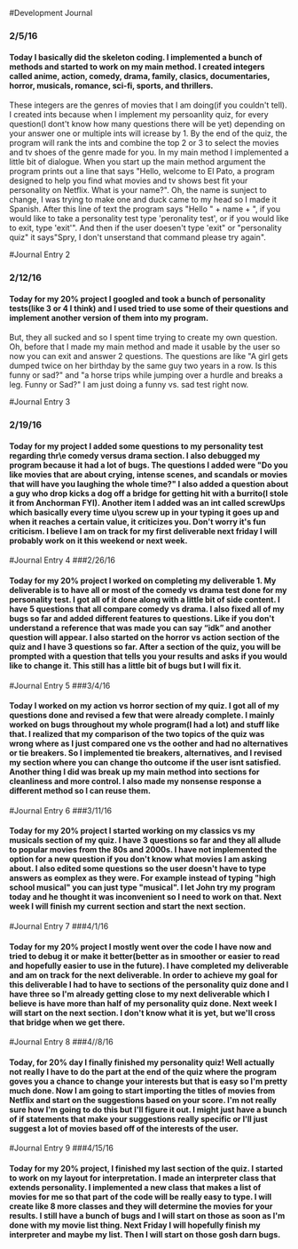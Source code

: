 #Development Journal
### 2/5/16
#### Today I basically did the skeleton coding. I implemented a bunch of methods and started to work on my main method. I created integers called anime, action, comedy, drama, family, clasics, documentaries, horror, musicals, romance, sci-fi, sports, and thrillers.
These integers are the genres of movies that I am doing(if you couldn't tell). I created ints because when I implement my persoanlity quiz, for every question(I dont't know how many questions there will be yet) depending on your answer one or multiple ints will icrease by 1. By the end of the quiz, the program will rank the ints and combine the top 2 or 3 to select the movies and tv shoes of the genre made for you. In my main method I implemented a little bit of dialogue. When you start up the main method argument the program prints out a line that says "Hello, welcome to El Pato, a program designed to help you find what movies and tv shows best fit your personality on Netflix. What is your name?". Oh, the name is sunject to change, I was trying to make one and duck came to my head so I made it Spanish. After this line of text the program says "Hello " + name + ", if you would like to take a personality test type 'peronality test', or if you would like to exit, type 'exit'". And then if the user doesen't type 'exit" or "personality quiz" it says"Spry, I don't unserstand that command please try again".

#Journal Entry 2
### 2/12/16
#### Today for my 20% project I googled and took a bunch of personality tests(like 3 or 4 I think) and I used tried to use some of their questions and implement another version of them into my program. 
But, they all sucked and so I spent time trying to create my own question. 
Oh, before that I made my main method and made it usable by the user so now you can exit and answer 2 questions. 
The questions are like "A girl gets dumped twice on her birthday by the same guy two years in a row. Is this funny or sad?" and "a horse trips while jumping over a hurdle and breaks a leg. Funny or Sad?"
I am just doing a funny vs. sad test right now.

#Journal Entry 3
### 2/19/16
#### Today for my project I added some questions to my personality test regarding thr\e comedy versus drama section. I also debugged my program because it had a lot of bugs. The questions I added were "Do you like movies that are about crying, intense scenes, and scandals or movies that will have you laughing the whole time?" I also added a question about a guy who drop kicks a dog off a bridge for getting hit with a burrito(I stole it from Anchorman FYI). Another item I added was an int called screwUps which basically every time u\you screw up in your typing it goes up and when it reaches a certain value, it criticizes  you. Don't worry it's fun criticism. I believe I am on track for my first deliverable next friday I will probably work on it this weekend or next week.

#Journal Entry 4
###2/26/16
#### Today for my 20% project I worked on completing my deliverable 1. My deliverable is to have all or most of the comedy vs drama test done for my personality test. I got all of it done along with a little bit of side content. I have 5 questions that all compare comedy vs drama. I also fixed all of my bugs so far and added different features to questions. Like if you don't understand a reference that was made you can say “idk” and another question will appear. I also started on the horror vs action section of the quiz and I have 3 questions so far. After a section of the quiz, you will be prompted with a question that tells you your results and asks if you would like to change it. This still has a little bit of bugs but I will fix it.

#Journal Entry 5
###3/4/16
#### Today I worked on my action vs horror section of my quiz. I got all of my questions done and revised a few that were already complete. I mainly worked on bugs throughout my whole program(I had a lot) and stuff like that. I realized that my comparison of the two topics of the quiz was wrong where as I just compared one vs the oother and had no alternatives or tie breakers. So I implemented tie breakers, alternatives, and I revised my section where you can change tho outcome if the user isnt satisfied. Another thing I did was break up my main method into sections for cleanliness and more control. I also made my nonsense response a different method so I can reuse them.

#Journal Entry 6
###3/11/16
#### Today for my 20% project I started working on my classics vs my musicals section of my quiz. I have 3 questions so far and they all allude to popular movies from the 80s and 2000s. I have not implemented the option for a new question if you don't know what movies I am asking about. I also edited some questions so the user doesn't have to type answers as eomplex as they were. For example instead of typing "high school musical" you can just type "musical". I let John try my program today and he thought it was inconvenient so I need to work on that. Next week I will finish my current section and start the next section.

#Journal Entry 7
###4/1/16
#### Today for my 20% project I mostly went over the code I have now and tried to debug it or make it better(better as in smoother or easier to read and hopefully easier to use in the future). I have completed my deliverable and am on track for the next deliverable. In order to achieve my goal for this deliverable I had to have to sections of the personality quiz done and I have three so I'm already getting close to my next deliverable which I believe is have more than half of my personality quiz done. Next week I will start on the next section. I don't know what it is yet, but we'll cross that bridge when we get there.

#Journal Entry 8
###4//8/16
#### Today, for 20% day I finally finished my personality quiz! Well actually not really I have to do the part at the end of the quiz where the program goves you a chance to change your interests but that is easy so I'm pretty much done. Now I am going to start importing the titles of movies from Netflix and start on the suggestions based on your score. I'm not really sure how I'm going to do this but I'll figure it out. I might just have a bunch of if statements that make your suggestions really specific or I'll just suggest a lot of movies based off of the interests of the user.

#Journal Entry 9
###4/15/16
#### Today for my 20% project, I finished my last section of the quiz. I started to work on my layout for interpretation. I made an interpreter class that extends personality. I implemented a new class that makes a list of movies for me so that part of the code will be really easy to type. I will create like 8 more classes and they will determine the movies for your results. I still have a bunch of bugs and I will start on those as soon as I'm done with my movie list thing. Next Friday I will hopefully finish my interpreter and maybe my list. Then I will start on those gosh darn bugs.
